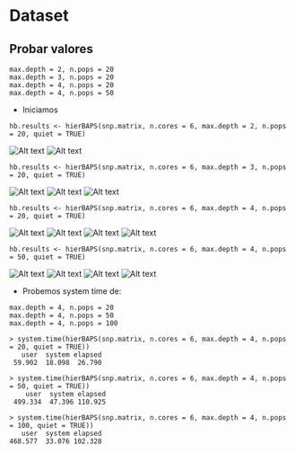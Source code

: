 # Dataset
## Probar valores

~~~
max.depth = 2, n.pops = 20
max.depth = 3, n.pops = 20
max.depth = 4, n.pops = 20
max.depth = 4, n.pops = 50
~~~

- Iniciamos

~~~
hb.results <- hierBAPS(snp.matrix, n.cores = 6, max.depth = 2, n.pops = 20, quiet = TRUE)
~~~
 ![Alt text](https://github.com/TBmex/dataset/blob/main/Rplot_2_20_1.png)
 ![Alt text](https://github.com/TBmex/dataset/blob/main/Rplot_2_20_2.png)
 

~~~
hb.results <- hierBAPS(snp.matrix, n.cores = 6, max.depth = 3, n.pops = 20, quiet = TRUE)
~~~
![Alt text](https://github.com/TBmex/dataset/blob/main/Rplot_3_20_1.png)
![Alt text](https://github.com/TBmex/dataset/blob/main/Rplot_3_20_2.png)
![Alt text](https://github.com/TBmex/dataset/blob/main/Rplot_3_20_3.png)
~~~
hb.results <- hierBAPS(snp.matrix, n.cores = 6, max.depth = 4, n.pops = 20, quiet = TRUE)
~~~
![Alt text](https://github.com/TBmex/dataset/blob/main/Rplot_4_20_1.png)
![Alt text](https://github.com/TBmex/dataset/blob/main/Rplot_4_20_2.png)
![Alt text](https://github.com/TBmex/dataset/blob/main/Rplot_4_20_3.png)
![Alt text](https://github.com/TBmex/dataset/blob/main/Rplot_4_20_4.png)
~~~
hb.results <- hierBAPS(snp.matrix, n.cores = 6, max.depth = 4, n.pops = 50, quiet = TRUE)
~~~
![Alt text](https://github.com/TBmex/dataset/blob/main/Rplot_4_50_1.png)
![Alt text](https://github.com/TBmex/dataset/blob/main/Rplot_4_50_2.png)
![Alt text](https://github.com/TBmex/dataset/blob/main/Rplot_4_50_3.png)
![Alt text](https://github.com/TBmex/dataset/blob/main/Rplot_4_50_4.png)


- Probemos system time de:

~~~
max.depth = 4, n.pops = 20
max.depth = 4, n.pops = 50
max.depth = 4, n.pops = 100
~~~

~~~
> system.time(hierBAPS(snp.matrix, n.cores = 6, max.depth = 4, n.pops = 20, quiet = TRUE))
   user  system elapsed
 59.902  18.098  26.790

> system.time(hierBAPS(snp.matrix, n.cores = 6, max.depth = 4, n.pops = 50, quiet = TRUE))
    user  system elapsed
 499.334  47.396 110.925

> system.time(hierBAPS(snp.matrix, n.cores = 6, max.depth = 4, n.pops = 100, quiet = TRUE))
   user  system elapsed
468.577  33.076 102.328
~~~
